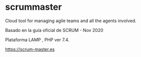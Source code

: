 # scrummaster
Cloud tool for managing agile teams and all the agents involved.

Basado en la guía oficial de SCRUM - Nov 2020

Plataforma LAMP , PHP ver 7.4.


https://scrum-master.es
